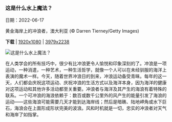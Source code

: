 ### 这是什么水上魔法？

日期：2022-06-17

黄金海岸上的冲浪者，澳大利亚 (© Darren Tierney/Getty Images)

**下载**  |  [1920x1080](https://cn.bing.com/th?id=OHR.CelebratingSurfing_ZH-CN9747833506_1920x1080.jpg)  |  [3979x2238](https://cn.bing.com/th?id=OHR.CelebratingSurfing_ZH-CN9747833506_UHD.jpg)

![这是什么水上魔法？](https://cn.bing.com/th?id=OHR.CelebratingSurfing_ZH-CN9747833506_1920x1080.jpg "黄金海岸上的冲浪者，澳大利亚 (© Darren Tierney/Getty Images)")

在人类学会的所有技巧中，很少有比冲浪更令人愉悦和印象深刻的了。冲浪是一项运动，一种消遣，一种艺术，一种生活哲学，就像一个人可以在未经驯服的海洋上表演的魔术一样。今天，随着世界冲浪日的到来，冲浪运动备受青睐。每年的这一天，人们都会庆祝这项运动、庆祝冲浪的生活方式以及海洋本身，因为海洋的健康对这项运动和其他许多活动都至关重要。冲浪者与海洋及其产生的海浪有着特殊的联系。一个可冲浪的海浪依赖于：数百或数千公里外的风产生的能量引发了海浪的运动——这些海浪可能需要几天才能到达海岸线；然后是暗礁、陆地岬角或水下巨石，海浪会在上面形成形状完美的波浪。风和时机就是一切，忠实的冲浪者对天气和海岸了如指掌。
